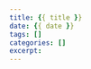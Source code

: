 ```yaml
---
title: {{ title }}
date: {{ date }}
tags: []
categories: []
excerpt: 
---
```


<!-- 在这里写文章摘要，会显示在首页 -->

<!-- more -->

<!-- 在这里写文章正文内容 -->
